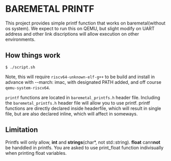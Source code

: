 # BAREMETAL PRINTF
This project provides simple printf function that works on baremetal(without os system). We expect to run this on QEMU, but slight modify on UART address and other link discriptions will allow execution on other environments.

## How things work
```
$ ./script.sh
```
Note, this will require `riscv64-unknown-elf-g++` to be build and install in advance with --march: imac, with designated PATH added, and off course `qemu-system-riscv64`.

`printf` functions are located in `baremetal_printfs.h` header file. Including the `baremetal_printfs.h` header file will allow you to use printf. printf functions are directly declared inside headerfile, which will result in single file, but are also declared inline, which will affect in someways.

## Limitation
Printfs will only allow, **int** and **strings**(char*, not std::string). **float** cann**not** be handdled in printfs. You are asked to use print_float function indivisually when printing float variables.